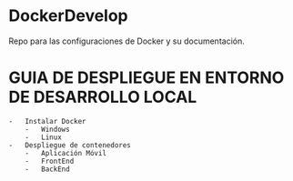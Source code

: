 # DockerDevelop
Repo para las configuraciones de Docker y su documentación. 

# GUIA DE DESPLIEGUE EN ENTORNO DE DESARROLLO LOCAL

    -   Instalar Docker 
        -   Windows 
        -   Linux
    -   Despliegue de contenedores
        -   Aplicación Móvil
        -   FrontEnd
        -   BackEnd


